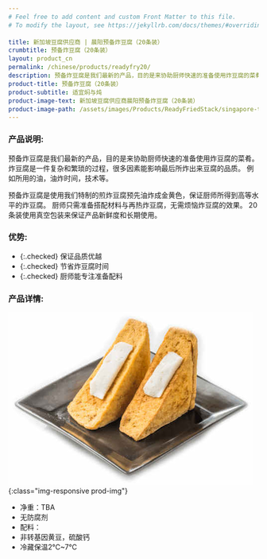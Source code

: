 ```yaml
---
# Feel free to add content and custom Front Matter to this file.
# To modify the layout, see https://jekyllrb.com/docs/themes/#overriding-theme-defaults

title: 新加坡豆腐供应商 | 晨阳预备炸豆腐（20条装）
crumbtitle: 预备炸豆腐（20条装）
layout: product_cn
permalink: /chinese/products/readyfry20/
description: 预备炸豆腐是我们最新的产品，目的是来协助厨师快速的准备使用炸豆腐的菜肴。炸豆腐是一件复杂和繁琐的过程，很多因素能影响最后所炸出来豆腐的品质。例如所用的油，油炸时间，技术等。
product-title: 预备炸豆腐（20条装）
product-subtitle: 适宜焖与炖
product-image-text: 新加坡豆腐供应商晨阳预备炸豆腐（20条装）
product-image-path: /assets/images/Products/ReadyFriedStack/singapore-tofu-supplier-sun-up-ready-fried-tofu-vacuum.jpg
---
```

### 产品说明:
预备炸豆腐是我们最新的产品，目的是来协助厨师快速的准备使用炸豆腐的菜肴。
炸豆腐是一件复杂和繁琐的过程，很多因素能影响最后所炸出来豆腐的品质。
例如所用的油，油炸时间，技术等。


预备炸豆腐是使用我们特制的煎炸豆腐预先油炸成金黄色，保证厨师所得到高等水平的炸豆腐。
厨师只需准备搭配材料与再热炸豆腐，无需烦恼炸豆腐的效果。
20条装使用真空包装来保证产品新鲜度和长期使用。

### 优势:
- {:.checked} 保证品质优越
- {:.checked} 节省炸豆腐时间
- {:.checked} 厨师能专注准备配料

### 产品详情:
![晨阳预备炸豆腐酿豆腐例子](/assets/images/Products/ReadyFriedStack/singapore-tofu-supplier-sun-up-ready-fried-tofu-vacuum-product-thumbnail.jpeg){:class="img-responsive prod-img"}
- 净重：TBA
- 无防腐剂
- 配料：
- 非转基因黄豆，硫酸钙
- 冷藏保温2℃~7℃

